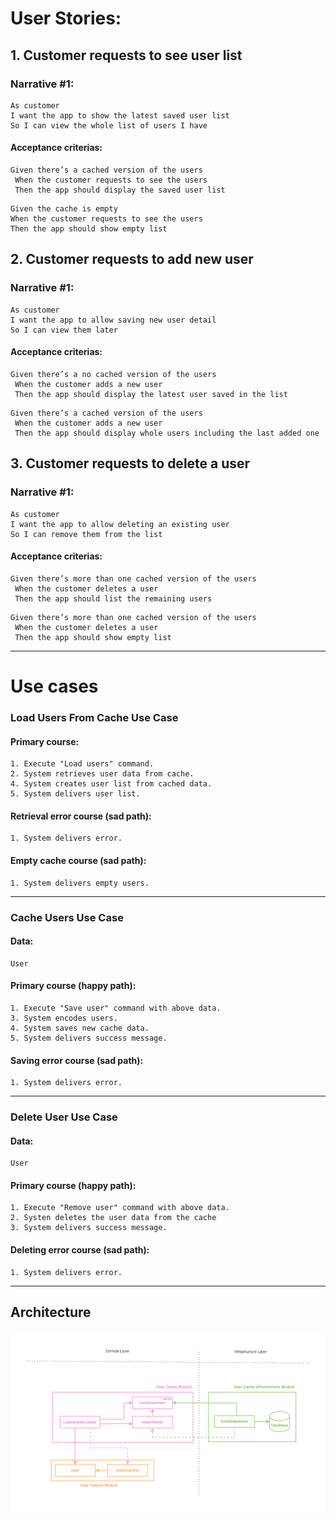 # User Stories:

## 1. Customer requests to see user list

### Narrative #1:

```
As customer
I want the app to show the latest saved user list
So I can view the whole list of users I have 
```

#### Acceptance criterias:
```
Given there’s a cached version of the users
 When the customer requests to see the users
 Then the app should display the saved user list
 ```

  ```
Given the cache is empty
 When the customer requests to see the users
 Then the app should show empty list
 ```

## 2. Customer requests to add new user

### Narrative #1:

```
As customer
I want the app to allow saving new user detail
So I can view them later
```

#### Acceptance criterias:
```
Given there’s a no cached version of the users
 When the customer adds a new user
 Then the app should display the latest user saved in the list
 ```

```
Given there’s a cached version of the users
 When the customer adds a new user
 Then the app should display whole users including the last added one
 ```


## 3. Customer requests to delete a user

### Narrative #1:

```
As customer
I want the app to allow deleting an existing user
So I can remove them from the list
```

#### Acceptance criterias:

```
Given there’s more than one cached version of the users
 When the customer deletes a user
 Then the app should list the remaining users
 ```

```
Given there’s more than one cached version of the users
 When the customer deletes a user
 Then the app should show empty list
 ```
---
# Use cases

### Load Users From Cache Use Case

#### Primary course:
```
1. Execute "Load users" command.
2. System retrieves user data from cache.
4. System creates user list from cached data.
5. System delivers user list.
```

#### Retrieval error course (sad path):
```
1. System delivers error.
```

#### Empty cache course (sad path):
``` 
1. System delivers empty users.
```

---

### Cache Users Use Case

#### Data:
```
User
```

#### Primary course (happy path):
```
1. Execute "Save user" command with above data.
3. System encodes users.
4. System saves new cache data.
5. System delivers success message.
```

#### Saving error course (sad path):
```
1. System delivers error.
```

---

### Delete User Use Case

#### Data:
```
User
```

#### Primary course (happy path):
```
1. Execute "Remove user" command with above data.
2. Systen deletes the user data from the cache
3. System delivers success message.
```

#### Deleting error course (sad path):
```
1. System delivers error.
```
---
## Architecture

![Architecure](Architecture.png)
